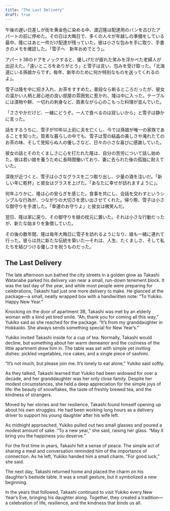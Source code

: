 ```yaml
---
title: "The Last Delivery"
draft: true
---
```


午後の遅い日差しが街を黄金色に染める中、渡辺隆は配達用のバンを古びたアパートの前に停めた。その日は大晦日で、多くの人々が年越しの準備をしている最中、隆にはあと一件だけ配達が残っていた。彼は小さな包みを手に取り、手書きのメモを確認した。「雪子へ　新年おめでとう」。

アパート3Bのドアをノックすると、優しげだが疲れた笑みを浮かべた老婦人が出迎えた。「遠いところをありがとう」と雪子は言い、包みを受け取った。「北海道にいる孫娘からです。毎年、新年のために何か特別なものを送ってくれるのよ」。

雪子は隆を中に招き入れ、お茶をすすめた。普段なら断るところだったが、彼女の温かい人柄と居心地の良い部屋の雰囲気に惹かれ、隆は中に入った。テーブルには漬物や餅、一切れの刺身など、質素ながら心のこもった料理が並んでいた。

「ささやかだけど、一緒にどうぞ。一人で食べるのは寂しいから」と雪子は静かに言った。

話をするうちに、雪子が10年以上前に夫を亡くし、今では孫娘が唯一の家族であることを知った。質素な暮らしの中でも、雪子は雪の結晶の美しさや淹れたてのお茶の味、そして見知らぬ人の優しさなど、日々の小さな喜びに感謝していた。

彼女の話とそのたくましさに心を打たれた隆は、自分の苦労について話し始めた。彼は若い娘を養うために長時間働いており、妻に去られた後の孤独に耐えていた。

深夜が近づくと、雪子は小さなグラスを二つ取り出し、少量の酒を注いだ。「新しい年に乾杯」と彼女はグラスを上げた。「あなたに幸せが訪れますように」。

何年ぶりかに、隆は心の安らぎを感じた。食事を共にし、会話を交わすというシンプルな行為が、つながりの大切さを思い出させてくれた。帰り際、雪子は小さな御守りを手渡した。「幸運のお守りよ」と彼女は微笑んだ。

翌日、隆は家に戻り、その御守りを娘の枕元に置いた。それは小さな行動だったが、新たな始まりを象徴していた。

その後の数年間、隆は毎年大晦日に雪子を訪れるようになり、娘も一緒に連れて行った。彼らは共に新たな伝統を築いた―それは、人生、たくましさ、そして私たちを結びつける優しさを祝うものだった。

## The Last Delivery

The late afternoon sun bathed the city streets in a golden glow as Takashi Watanabe parked his delivery van near a small, run-down tenement block. It was the last day of the year, and while most people were preparing for celebrations, Takashi had just one more delivery to make. He glanced at the package—a small, neatly wrapped box with a handwritten note: “To Yukiko. Happy New Year.”

Knocking on the door of apartment 3B, Takashi was met by an elderly woman with a kind yet tired smile. “Ah, thank you for coming all this way,” Yukiko said as she reached for the package. “It’s from my granddaughter in Hokkaido. She always sends something special for New Year’s.”

Yukiko invited Takashi inside for a cup of tea. Normally, Takashi would decline, but something about her warm demeanor and the coziness of the little apartment drew him in. The table was set with simple yet inviting dishes: pickled vegetables, rice cakes, and a single piece of sashimi.

“It’s not much, but please join me. It’s lonely to eat alone,” Yukiko said softly.

As they talked, Takashi learned that Yukiko had been widowed for over a decade, and her granddaughter was her only close family. Despite her modest circumstances, she held a deep appreciation for the simple joys of life: the beauty of snowflakes, the taste of freshly brewed tea, and the kindness of strangers.

Moved by her stories and her resilience, Takashi found himself opening up about his own struggles. He had been working long hours as a delivery driver to support his young daughter after his wife left.

As midnight approached, Yukiko pulled out two small glasses and poured a modest amount of sake. “To a new year,” she said, raising her glass. “May it bring you the happiness you deserve.”

For the first time in years, Takashi felt a sense of peace. The simple act of sharing a meal and conversation reminded him of the importance of connection. As he left, Yukiko handed him a small charm. “For good luck,” she said.

The next day, Takashi returned home and placed the charm on his daughter’s bedside table. It was a small gesture, but it symbolized a new beginning.

In the years that followed, Takashi continued to visit Yukiko every New Year’s Eve, bringing his daughter along. Together, they created a tradition—a celebration of life, resilience, and the kindness that binds us all.
